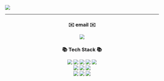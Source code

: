 <img src="https://capsule-render.vercel.app/api?type=waving&color=auto&height=300&section=header&text=Welcome!!!&fontSize=90" />

<hr>

<!-- Tech Stack -->
<h3 align="center">✉️ email ✉️</h3>
<p align="center">
    <img src="https://img.shields.io/badge/likeksj6829@gmail.com-EA4335?style=flat-square&logo=gmail&logoColor=white"/>
</p>
<h3 align="center">📚 Tech Stack 📚</h3>
<p align="center">
    <img src="https://img.shields.io/badge/Java-007396?style=for-the-badge&logo=Java&logoColor=white"/>
    <img src="https://img.shields.io/badge/spring-6DB33F.svg?style=for-the-badge&logo=spring&logoColor=white" />
    <img src="https://img.shields.io/badge/spring boot-6DB33F.svg?style=for-the-badge&logo=springboot&logoColor=white" />
    <img src="https://img.shields.io/badge/django-092E20.svg?style=for-the-badge&logo=django&logoColor=white" />
    <img src="https://img.shields.io/badge/Python-3766AB?style=for-the-badge&logo=Python&logoColor=white"/><br>
    <img src="https://img.shields.io/badge/html-E34F26.svg?style=for-the-badge&logo=html5&logoColor=white" />
    <img src="https://img.shields.io/badge/css-1572B6.svg?style=for-the-badge&logo=css3&logoColor=white" />
    <img src="https://img.shields.io/badge/javascript-F7DF1E.svg?style=for-the-badge&logo=javascript&logoColor=white" /><br>
    <img src="https://img.shields.io/badge/MySQL-4479A1?style=for-the-badge&logo=MySQL&logoColor=white">
    <img src="https://img.shields.io/badge/Oracle-F80000?style=for-the-badge&logo=Oracle&logoColor=white">
    <img src="https://img.shields.io/badge/github-181717.svg?style=for-the-badge&logo=github&logoColor=white" />

</p>
